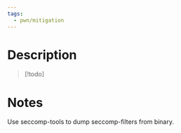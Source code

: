 ```yaml
---
tags:
  - pwn/mitigation
---
```

# Description
> [!todo]

# Notes
Use seccomp-tools to dump seccomp-filters from binary.
